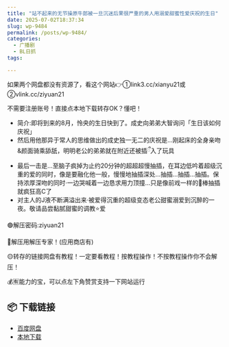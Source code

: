 ```yaml
---
title: "站不起来的无节操原牛郎被一旦沉迷后果很严重的男人用溺爱甜蜜性爱庆祝的生日"
date: 2025-07-02T18:37:34
slug: wp-9484
permalink: /posts/wp-9484/
categories:
  - 广播剧
  - BL日抓
tags:

---
```


如果两个网盘都没有资源了，看这个网站👉①link3.cc/xianyu21或②vlink.cc/ziyuan21

不需要注册账号！直接点本地下载转存OK？懂吧！

*   简介:即将到来的8月，怜央的生日快到了。成史向弟弟大智询问「生日该如何庆祝」
*   然后用他那异于常人的思维做出的成史独一无二的庆祝是…刚起床的全身亲吻&颜面骑乘舔舐，明明老公的弟弟就在附近还被插ྀ入了玩具
*   最后一击是…至脑子疯掉为止约20分钟的超超超慢抽插，在耳边低吟着超级沉重的爱的同时，像是要融化他一般，慢慢地抽插深处…抽插…抽插…抽插。保持浓厚深吻的同时·一边哭喊着一边恳求用力顶撞…只是像前戏一样的🥩棒抽插就疯狂高C了
*   对主人的J液不断满溢出来·被爱得沉重的超级变态老公甜蜜溺爱到沉醉的一夜。敬请品尝黏腻甜蜜的调教⭐爱

🟢解压密码:ziyuan21

🔵解压用解压专家！(应用商店有)

🟡转存的链接网盘有教程！一定要看教程！按教程操作！不按教程操作你不会解压！

💰🈶能力的宝，可以点左下角赞赏支持一下网站运行

## 📦 下载链接
- [百度网盘](https://blziyuan21.com/pay-download/9484?key=cc0b6f65cb&down_id=0)
- [本地下载](https://blziyuan21.com/pay-download/9484?key=cc0b6f65cb&down_id=1)

